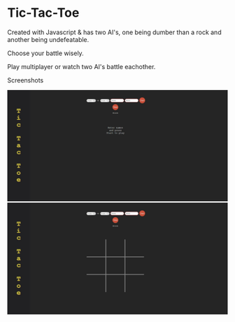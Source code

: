 # Tic-Tac-Toe

Created with Javascript & has two AI's, one being dumber
than a rock and another being undefeatable.

Choose your battle wisely.

Play multiplayer or watch two AI's battle eachother.

Screenshots

![App screenshots](/screenshots/app1.jpg?raw=true)
![App screenshots](/screenshots/app2.jpg?raw=true)
